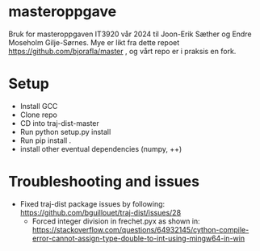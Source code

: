 # masteroppgave

Bruk for masteroppgaven IT3920 vår 2024 til Joon-Erik Sæther og Endre Moseholm Gilje-Sørnes. Mye er likt fra dette repoet https://github.com/bjorafla/master , og vårt repo er i praksis en fork.

# Setup

- Install GCC
- Clone repo
- CD into traj-dist-master
- Run python setup.py install
- Run pip install .
- install other eventual dependencies (numpy, ++)

# Troubleshooting and issues

- Fixed traj-dist package issues by following: https://github.com/bguillouet/traj-dist/issues/28
  - Forced integer division in frechet.pyx as shown in: https://stackoverflow.com/questions/64932145/cython-compile-error-cannot-assign-type-double-to-int-using-mingw64-in-win
